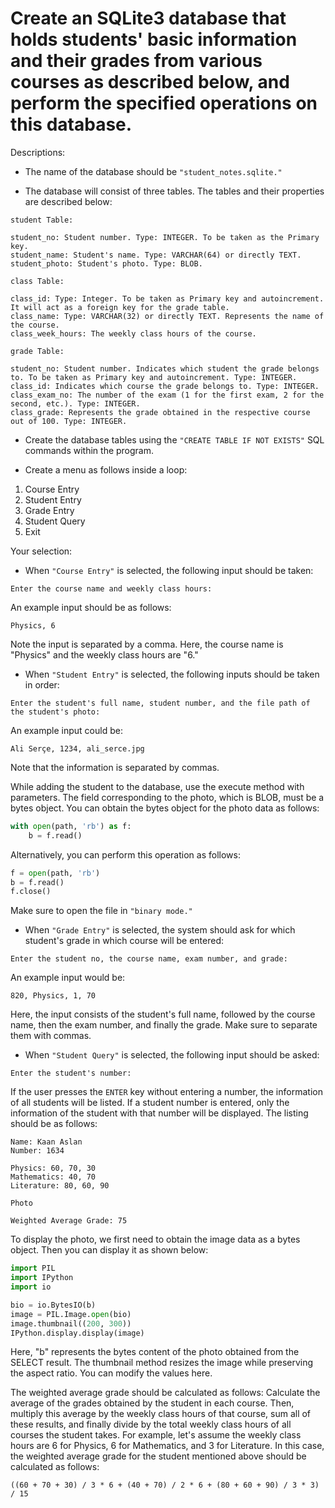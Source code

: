 # Create an SQLite3 database that holds students' basic information and their grades from various courses as described below, and perform the specified operations on this database.

Descriptions:

- The name of the database should be `"student_notes.sqlite."`

- The database will consist of three tables. The tables and their properties are described below:

```
student Table:

student_no: Student number. Type: INTEGER. To be taken as the Primary key.
student_name: Student's name. Type: VARCHAR(64) or directly TEXT.
student_photo: Student's photo. Type: BLOB.

class Table:

class_id: Type: Integer. To be taken as Primary key and autoincrement. It will act as a foreign key for the grade table.
class_name: Type: VARCHAR(32) or directly TEXT. Represents the name of the course.
class_week_hours: The weekly class hours of the course.

grade Table:

student_no: Student number. Indicates which student the grade belongs to. To be taken as Primary key and autoincrement. Type: INTEGER.
class_id: Indicates which course the grade belongs to. Type: INTEGER.
class_exam_no: The number of the exam (1 for the first exam, 2 for the second, etc.). Type: INTEGER.
class_grade: Represents the grade obtained in the respective course out of 100. Type: INTEGER.
```

- Create the database tables using the `"CREATE TABLE IF NOT EXISTS"` SQL commands within the program.

- Create a menu as follows inside a loop:

1) Course Entry
2) Student Entry
3) Grade Entry
4) Student Query
5) Exit

Your selection:

* When `"Course Entry"` is selected, the following input should be taken:

`Enter the course name and weekly class hours:`

An example input should be as follows:

`Physics, 6`

Note the input is separated by a comma. Here, the course name is "Physics" and the weekly class hours are "6."

* When `"Student Entry"` is selected, the following inputs should be taken in order:

`Enter the student's full name, student number, and the file path of the student's photo:`

An example input could be:

`Ali Serçe, 1234, ali_serce.jpg`

Note that the information is separated by commas.

While adding the student to the database, use the execute method with parameters. The field corresponding to the photo, which is BLOB, must be a bytes object. You can obtain the bytes object for the photo data as follows:

```python
with open(path, 'rb') as f:
    b = f.read()
```

Alternatively, you can perform this operation as follows:

```python
f = open(path, 'rb')
b = f.read()
f.close()
```

Make sure to open the file in `"binary mode."`

* When `"Grade Entry"` is selected, the system should ask for which student's grade in which course will be entered:

`Enter the student no, the course name, exam number, and grade:`

An example input would be:

`820, Physics, 1, 70`

Here, the input consists of the student's full name, followed by the course name, then the exam number, and finally the grade. Make sure to separate them with commas.

* When `"Student Query"` is selected, the following input should be asked:

`Enter the student's number:`

If the user presses the `ENTER` key without entering a number, the information of all students will be listed. If a student number is entered, only the information of the student with that number will be displayed. The listing should be as follows:

```
Name: Kaan Aslan
Number: 1634

Physics: 60, 70, 30
Mathematics: 40, 70
Literature: 80, 60, 90

Photo

Weighted Average Grade: 75
```

To display the photo, we first need to obtain the image data as a bytes object. Then you can display it as shown below:

```python
import PIL
import IPython
import io

bio = io.BytesIO(b)
image = PIL.Image.open(bio)
image.thumbnail((200, 300))
IPython.display.display(image)
```

Here, "b" represents the bytes content of the photo obtained from the SELECT result. The thumbnail method resizes the image while preserving the aspect ratio. You can modify the values here.

The weighted average grade should be calculated as follows: Calculate the average of the grades obtained by the student in each course. Then, multiply this average by the weekly class hours of that course, sum all of these results, and finally divide by the total weekly class hours of all courses the student takes. For example, let's assume the weekly class hours are 6 for Physics, 6 for Mathematics, and 3 for Literature. In this case, the weighted average grade for the student mentioned above should be calculated as follows:

```((60 + 70 + 30) / 3 * 6 + (40 + 70) / 2 * 6 + (80 + 60 + 90) / 3 * 3) / 15```
